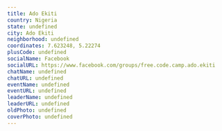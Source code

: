 ```yaml
---
title: Ado Ekiti
country: Nigeria
state: undefined
city: Ado Ekiti
neighborhood: undefined
coordinates: 7.623248, 5.22274
plusCode: undefined
socialName: Facebook
socialURL: https://www.facebook.com/groups/free.code.camp.ado.ekiti
chatName: undefined
chatURL: undefined
eventName: undefined
eventURL: undefined
leaderName: undefined
leaderURL: undefined
oldPhoto: undefined
coverPhoto: undefined
---
```

